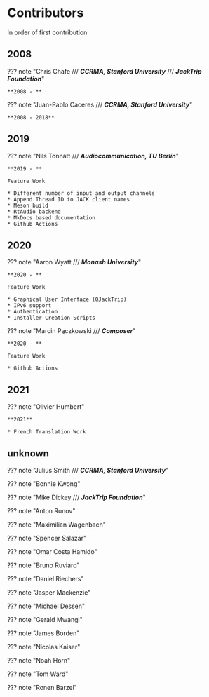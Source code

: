 # Contributors

In order of first contribution

## 2008

??? note "Chris Chafe /// ***CCRMA, Stanford University*** /// ***JackTrip Foundation***"

    **2008 - **

??? note  "Juan-Pablo Caceres /// ***CCRMA, Stanford University***"

    **2008 - 2018**

## 2019

??? note "Nils Tonnätt /// ***Audiocommunication, TU Berlin***"

    **2019 - **

    Feature Work

    * Different number of input and output channels
    * Append Thread ID to JACK client names
    * Meson build
    * RtAudio backend
    * MkDocs based documentation
    * Github Actions

## 2020

??? note "Aaron Wyatt /// ***Monash University***"

    **2020 - **

    Feature Work

    * Graphical User Interface (QJackTrip)
    * IPv6 support
    * Authentication
    * Installer Creation Scripts

??? note "Marcin Pączkowski /// ***Composer***"

    **2020 - **

    Feature Work

    * Github Actions

## 2021

??? note  "Olivier Humbert" 

    **2021**

    * French Translation Work

## unknown

??? note "Julius Smith /// ***CCRMA, Stanford University***"

??? note "Bonnie Kwong"

??? note "Mike Dickey /// ***JackTrip Foundation***"

??? note  "Anton Runov"

??? note "Maximilian Wagenbach"

??? note "Spencer Salazar"

??? note "Omar Costa Hamido"

??? note "Bruno Ruviaro"

??? note "Daniel Riechers"

??? note "Jasper Mackenzie"

??? note "Michael Dessen"

??? note "Gerald Mwangi"

??? note "James Borden"

??? note "Nicolas Kaiser"

??? note "Noah Horn"

??? note "Tom Ward"

??? note "Ronen Barzel"
